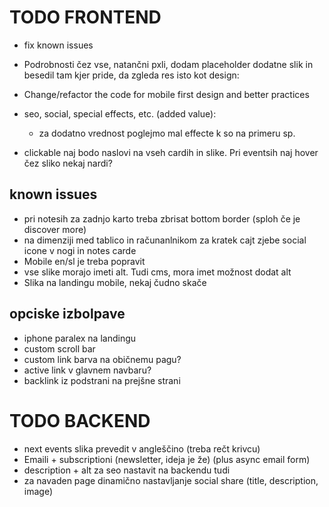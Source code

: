 # TODO FRONTEND

- fix known issues

- Podrobnosti čez vse, natančni pxli, dodam placeholder dodatne slik in besedil tam kjer pride, da zgleda res isto kot design:

- Change/refactor the code for mobile first design and better practices

- seo, social, special effects, etc. (added value):
    - za dodatno vrednost poglejmo mal effecte k so na primeru sp.
    
- clickable naj bodo naslovi na vseh cardih in slike. Pri eventsih naj hover čez sliko nekaj nardi?

## known issues

- pri notesih za zadnjo karto treba zbrisat bottom border (sploh če je discover more)
- na dimenziji med tablico in računanlnikom za kratek cajt zjebe social icone v nogi in notes carde
- Mobile en/sl je treba popravit
- vse slike morajo imeti alt. Tudi cms, mora imet možnost dodat alt
- Slika na landingu mobile, nekaj čudno skače

## opciske izbolpave

- iphone paralex na landingu
- custom scroll bar
- custom link barva na običnemu pagu?
- active link v glavnem navbaru?
- backlink iz podstrani na prejšne strani

# TODO BACKEND

- next events slika prevedit v angleščino (treba rečt krivcu)
- Emaili + subscriptioni (newsletter, ideja je že) (plus async email form)
- description + alt za seo nastavit na backendu tudi
- za navaden page dinamično nastavljanje social share (title, description, image)
